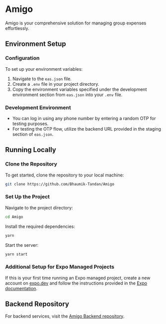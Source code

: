 # Amigo

Amigo is your comprehensive solution for managing group expenses effortlessly.

## Environment Setup

### Configuration

To set up your environment variables:

1. Navigate to the `eas.json` file.
2. Create a `.env` file in your project directory.
3. Copy the environment variables specified under the development environment section from `eas.json` into your `.env` file.

### Development Environment

- You can log in using any phone number by entering a random OTP for testing purposes.
- For testing the OTP flow, utilize the backend URL provided in the staging section of `eas.json`.

## Running Locally

### Clone the Repository

To get started, clone the repository to your local machine:

```bash
git clone https://github.com/Bhaumik-Tandan/Amigo
```

### Set Up the Project

Navigate to the project directory:

```bash
cd Amigo
```

Install the required dependencies:

```bash
yarn
```

Start the server:

```bash
yarn start
```

### Additional Setup for Expo Managed Projects

If this is your first time running an Expo managed project, create a new account on [expo.dev](https://expo.dev) and follow the instructions provided in the [Expo documentation](https://docs.expo.dev/get-started/create-a-project/#open-the-app-on-your-device).

## Backend Repository

For backend services, visit the [Amigo Backend repository](https://github.com/Bhaumik-Tandan/Amigo-Backend).
